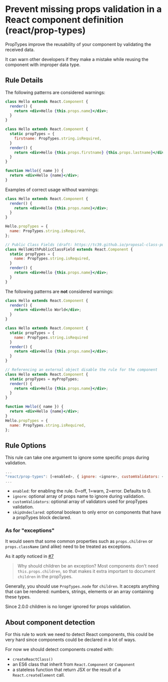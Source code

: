 # Prevent missing props validation in a React component definition (react/prop-types)

PropTypes improve the reusability of your component by validating the received data.

It can warn other developers if they make a mistake while reusing the component with improper data type.

## Rule Details

The following patterns are considered warnings:

```jsx
class Hello extends React.Component {
  render() {
    return <div>Hello {this.props.name}</div>;
  }
}

class Hello extends React.Component {
  static propTypes = {
    firstname: PropTypes.string.isRequired,
  }
  render() {
    return <div>Hello {this.props.firstname} {this.props.lastname}</div>; // lastname type is not defined in propTypes
  }
}

function Hello({ name }) {
  return <div>Hello {name}</div>;
}
```

Examples of correct usage without warnings:

```jsx
class Hello extends React.Component {
  render() {
    return <div>Hello {this.props.name}</div>;
  }
}

Hello.propTypes = {
  name: PropTypes.string.isRequired,
};

// Public Class Fields (draft: https://tc39.github.io/proposal-class-public-fields/)
class HelloWithPublicClassField extends React.Component {
  static propTypes = {
    name: PropTypes.string.isRequired,
  }
  render() {
    return <div>Hello {this.props.name}</div>;
  }
}
```

The following patterns are **not** considered warnings:

```jsx
class Hello extends React.Component {
  render() {
    return <div>Hello World</div>;
  }
}

class Hello extends React.Component {
  static propTypes = {
    name: PropTypes.string.isRequired
  }
  render() {
    return <div>Hello {this.props.name}</div>;
  }
}

// Referencing an external object disable the rule for the component
class Hello extends React.Component {
  static propTypes = myPropTypes;
  render() {
    return <div>Hello {this.props.name}</div>;
  }
}

function Hello({ name }) {
  return <div>Hello {name}</div>;
}
Hello.propTypes = {
  name: PropTypes.string.isRequired,
};
```

## Rule Options

This rule can take one argument to ignore some specific props during validation.

```js
...
"react/prop-types": [<enabled>, { ignore: <ignore>, customValidators: <customValidator>, skipUndeclared: <skipUndeclared> }]
...
```

* `enabled`: for enabling the rule. 0=off, 1=warn, 2=error. Defaults to 0.
* `ignore`: optional array of props name to ignore during validation.
* `customValidators`: optional array of validators used for propTypes validation.
* `skipUndeclared`: optional boolean to only error on components that have a propTypes block declared.

### As for "exceptions"

It would seem that some common properties such as `props.children` or `props.className`
(and alike) need to be treated as exceptions.

As it aptly noticed in
[#7](https://github.com/yannickcr/eslint-plugin-react/issues/7)

> Why should children be an exception?
> Most components don't need `this.props.children`, so that makes it extra important
to document `children` in the propTypes.

Generally, you should use `PropTypes.node` for `children`. It accepts
anything that can be rendered: numbers, strings, elements or an array containing
these types.

Since 2.0.0 children is no longer ignored for props validation.

## About component detection

For this rule to work we need to detect React components, this could be very hard since components could be declared in a lot of ways.

For now we should detect components created with:

* `createReactClass()`
* an ES6 class that inherit from `React.Component` or `Component`
* a stateless function that return JSX or the result of a `React.createElement` call.
